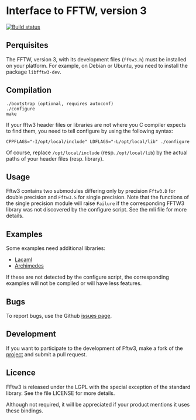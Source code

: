 Interface to FFTW, version 3
============================

[![Build status](https://travis-ci.org/Chris00/fftw-ocaml.png)](https://travis-ci.org/Chris00/fftw-ocaml)

Perquisites
-----------

The FFTW, version 3, with its development files (``fftw3.h``) must be
installed on your platform.  For example, on Debian or Ubuntu, you
need to install the package ``libfftw3-dev``.


Compilation
-----------

    ./bootstrap (optional, requires autoconf)
    ./configure
    make

If your fftw3 header files or libraries are not where you C compiler
expects to find them, you need to tell configure by using the
following syntax:

    CPPFLAGS="-I/opt/local/include" LDFLAGS="-L/opt/local/lib" ./configure

Of course, replace ``/opt/local/include`` (resp. ``/opt/local/lib``) by the
actual paths of your header files (resp. library).


Usage
-----

Fftw3 contains two submodules differing only by precision ``Fftw3.D`` for
double precision and ``Fftw3.S`` for single precision.  Note that the
functions of the single precision module will raise ``Failure`` if the
corresponding FFTW3 library was not discovered by the configure
script.  See the mli file for more details.


Examples
--------

Some examples need additional libraries:
- [Lacaml](https://bitbucket.org/mmottl/lacaml)
- [Archimedes](https://forge.ocamlcore.org/projects/archimedes/)

If these are not detected by the configure script, the corresponding
examples will not be compiled or will have less features.


Bugs
----

To report bugs, use the Github
[issues page](https://github.com/Chris00/fftw-ocaml/issues).


Development
-----------

If you want to participate to the development of Fftw3, make a
fork of the [project](https://github.com/Chris00/fftw-ocaml) and
submit a pull request.


Licence
-------

FFtw3 is released under the LGPL with the special exception of the
standard library.  See the file LICENSE for more details.

Although not required, it will be appreciated if your product mentions
it uses these bindings.
